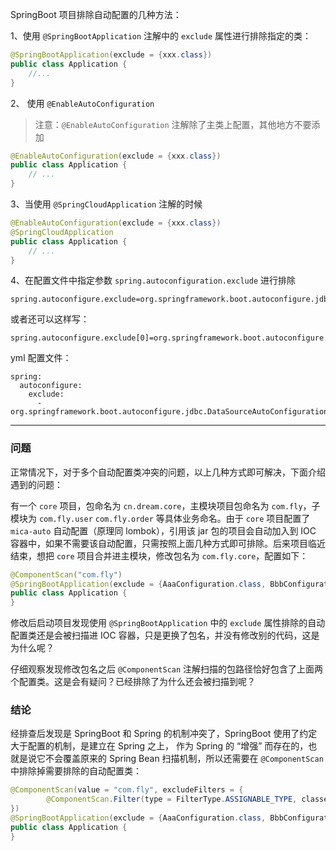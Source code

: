 SpringBoot 项目排除自动配置的几种方法：

1、使用 `@SpringBootApplication` 注解中的 `exclude` 属性进行排除指定的类：

```java
@SpringBootApplication(exclude = {xxx.class})
public class Application {
	//...
}
```

2、 使用 `@EnableAutoConfiguration` 

> 注意：`@EnableAutoConfiguration` 注解除了主类上配置，其他地方不要添加

```java
@EnableAutoConfiguration(exclude = {xxx.class})
public class Application {
    // ...
}
```

3、当使用 `@SpringCloudApplication` 注解的时候

```java
@EnableAutoConfiguration(exclude = {xxx.class})
@SpringCloudApplication
public class Application {
    // ...
}
```

4、在配置文件中指定参数 `spring.autoconfiguration.exclude` 进行排除

```
spring.autoconfigure.exclude=org.springframework.boot.autoconfigure.jdbc.DataSourceAutoConfiguration
```

或者还可以这样写：

```
spring.autoconfigure.exclude[0]=org.springframework.boot.autoconfigure.jdbc.DataSourceAutoConfiguration
```

yml 配置文件：

```
spring:     
  autoconfigure:
    exclude:
      - org.springframework.boot.autoconfigure.jdbc.DataSourceAutoConfiguration
```

------

### 问题

正常情况下，对于多个自动配置类冲突的问题，以上几种方式即可解决，下面介绍遇到的问题：

有一个 `core` 项目，包命名为 `cn.dream.core`，主模块项目包命名为 `com.fly`，子模块为 `com.fly.user` `com.fly.order` 等具体业务命名。由于 `core` 项目配置了 `mica-auto` 自动配置（原理同 lombok），引用该 jar 包的项目会自动加入到 IOC 容器中，如果不需要该自动配置，只需按照上面几种方式即可排除。后来项目临近结束，想把 `core` 项目合并进主模块，修改包名为 `com.fly.core`，配置如下：

```java
@ComponentScan("com.fly")
@SpringBootApplication(exclude = {AaaConfiguration.class, BbbConfiguration.class})
public class Application {
}
```

修改后启动项目发现使用 `@SpringBootApplication` 中的 `exclude` 属性排除的自动配置类还是会被扫描进 IOC 容器，只是更换了包名，并没有修改别的代码，这是为什么呢？

仔细观察发现修改包名之后 `@ComponentScan` 注解扫描的包路径恰好包含了上面两个配置类。这是会有疑问？已经排除了为什么还会被扫描到呢？

### 结论

经排查后发现是 SpringBoot 和 Spring 的机制冲突了，SpringBoot 使用了约定大于配置的机制，是建立在 Spring 之上， 作为 Spring 的 “增强” 而存在的，也就是说它不会覆盖原来的 Spring Bean 扫描机制，所以还需要在 `@ComponentScan` 中排除掉需要排除的自动配置类：

```java
@ComponentScan(value = "com.fly", excludeFilters = {
        @ComponentScan.Filter(type = FilterType.ASSIGNABLE_TYPE, classes = {AaaConfiguration.class, BbbConfiguration.class})
})
@SpringBootApplication(exclude = {AaaConfiguration.class, BbbConfiguration.class})
public class Application {
}
```

